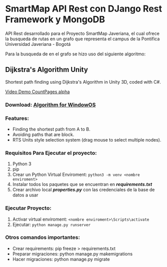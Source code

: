 # SmartMap API Rest con DJango Rest Framework y MongoDB

API Rest desarrollado para el Proyecto SmartMap Javeriana, el cual ofrece la busqueda de rutas en un grafo que representa el campus de la Pontifica Universidad Javeriana - Bogotá

Para la busqueda de en el grafo se hizo uso del siguiente algoritmo:
## Dijkstra's Algorithm Unity

Shortest path finding using Dijkstra's Algorithm in Unity 3D, coded with C#.

[Video Demo CountPages alpha](https://youtu.be/U0Ra8RoUgX8)

### Download: [Algorithm for WindowOS](https://www.n3evin.com/unity/DijkstraUnity.zip)

### Features:
- Finding the shortest path from A to B.
- Avoiding paths that are block.
- RTS Units style selection system (drag mouse to select multiple nodes).

### Requisitos Para Ejecutar el proyecto:

1. Python 3
2. pip
3. Crear un Python Virtual Enviroment: `python3 -m venv <nombre enviroment>`
4. Instalar todos los paquetes que se encuentran en _**requirements.txt**_
5. Crear archivo local _**properties.py**_ con las credenciales de la base de datos a usar

### Ejecutar Proyecto:

1. Activar virtual enviroment: `<nombre enviroment>\Scripts\activate`
2. Ejecutar: `python manage.py runserver`

### Otros comandos importantes:
- Crear requirements: pip freeze > requirements.txt
- Preparar migraciones: python manage.py makemigrations
- Hacer migraciones: python manage.py migrate
